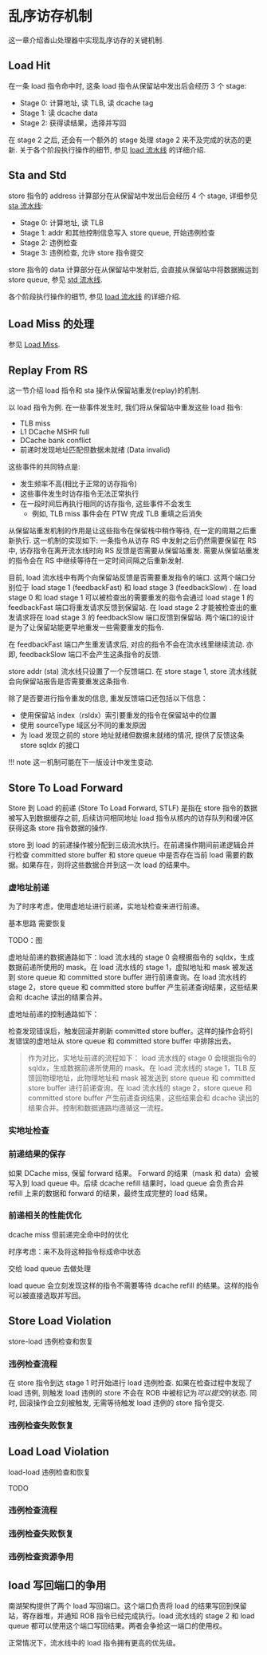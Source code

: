 # 乱序访存机制

这一章介绍香山处理器中实现乱序访存的关键机制.

## Load Hit

在一条 load 指令命中时, 这条 load 指令从保留站中发出后会经历 3 个 stage:

* Stage 0: 计算地址, 读 TLB, 读 dcache tag
* Stage 1: 读 dcache data
* Stage 2: 获得读结果，选择并写回

在 stage 2 之后, 还会有一个额外的 stage 处理 stage 2 来不及完成的状态的更新. 关于各个阶段执行操作的细节, 参见 [load 流水线](./fu/load_pipline.md) 的详细介绍.

## Sta and Std

store 指令的 address 计算部分在从保留站中发出后会经历 4 个 stage, 详细参见 [sta 流水线](./fu/store_pipeline.md#Sta-Pipeline):

* Stage 0: 计算地址, 读 TLB
* Stage 1: addr 和其他控制信息写入 store queue, 开始违例检查
* Stage 2: 违例检查
* Stage 3: 违例检查, 允许 store 指令提交

store 指令的 data 计算部分在从保留站中发射后, 会直接从保留站中将数据搬运到 store queue, 参见 [std 流水线](./fu/store_pipeline.md#Std-Pipeline).

各个阶段执行操作的细节, 参见 [load 流水线](./fu/load_pipline.md) 的详细介绍.

## Load Miss 的处理

参见 [Load Miss](./fu/load_pipline.md#Load-Miss).

## Replay From RS

这一节介绍 load 指令和 sta 操作从保留站重发(replay)的机制.

以 load 指令为例. 在一些事件发生时, 我们将从保留站中重发这些 load 指令:

* TLB miss
* L1 DCache MSHR full
* DCache bank conflict
* 前递时发现地址匹配但数据未就绪 (Data invalid)

这些事件的共同特点是:

* 发生频率不高(相比于正常的访存指令)
* 这些事件发生时访存指令无法正常执行 
* 在一段时间后再执行相同的访存指令, 这些事件不会发生
    * 例如, TLB miss 事件会在 PTW 完成 TLB 重填之后消失

从保留站重发机制的作用是让这些指令在保留栈中稍作等待, 在一定的周期之后重新执行. 这一机制的实现如下: 一条指令从访存 RS 中发射之后仍然需要保留在 RS 中, 访存指令在离开流水线时向 RS 反馈是否需要从保留站重发. 需要从保留站重发的指令会在 RS 中继续等待在一定时间间隔之后重新发射.

目前, load 流水线中有两个向保留站反馈是否需要重发指令的端口. 这两个端口分别位于 load stage 1 (feedbackFast) 和 load stage 3 (feedbackSlow) . 在 load stage 0 和 load stage 1 可以被检查出的需要重发的指令会通过 load stage 1 的 feedbackFast 端口将重发请求反馈到保留站. 在 load stage 2 才能被检查出的重发请求将在 load stage 3 的 feedbackSlow 端口反馈到保留站. 两个端口的设计是为了让保留站能更早地重发一些需要重发的指令.
    
在 feedbackFast 端口产生重发请求后, 对应的指令不会在流水线里继续流动. 亦即, feedbackSlow 端口不会产生这条指令的反馈.

store addr (sta) 流水线只设置了一个反馈端口. 在 store stage 1, store 流水线就会向保留站报告是否需要重发这条指令.

除了是否要进行指令重发的信息, 重发反馈端口还包括以下信息：

* 使用保留站 index（rsIdx）索引要重发的指令在保留站中的位置
* 使用 sourceType 域区分不同的重发原因
* 为 load 发现之前的 store 地址就绪但数据未就绪的情况, 提供了反馈这条 store sqIdx 的接口

!!! note
    这一机制可能在下一版设计中发生变动.

## Store To Load Forward

Store 到 Load 的前递 (Store To Load Forward, STLF) 是指在 store 指令的数据被写入到数据缓存之前, 后续访问相同地址 load 指令从核内的访存队列和缓冲区获得这条 store 指令数据的操作.

store 到 load 的前递操作被分配到三级流水执行。在前递操作期间前递逻辑会并行检查 committed store buffer 和 store queue 中是否存在当前 load 需要的数据。如果存在，则将这些数据合并到这一次 load 的结果中。

### 虚地址前递

为了时序考虑，使用虚地址进行前递，实地址检查来进行前递。

基本思路
需要恢复

TODO：图

虚地址前递的数据通路如下：load 流水线的 stage 0 会根据指令的 sqIdx，生成数据前递所使用的 mask。在 load 流水线的 stage 1，虚拟地址和 mask 被发送到 store queue 和 committed store buffer 进行前递查询。在 load 流水线的 stage 2，store queue 和 committed store buffer 产生前递查询结果，这些结果会和 dcache 读出的结果合并。

虚地址前递的控制通路如下：

检查发现错误后，触发回滚并刷新 committed store buffer。这样的操作会将引发错误的虚地址从 store queue 和 committed store buffer 中排除出去。

> 作为对比，实地址前递的流程如下： load 流水线的 stage 0 会根据指令的 sqIdx，生成数据前递所使用的 mask。在 load 流水线的 stage 1，TLB 反馈回物理地址，此物理地址和 mask 被发送到 store queue 和 committed store buffer 进行前递查询。在 load 流水线的 stage 2，store queue 和 committed store buffer 产生前递查询结果，这些结果会和 dcache 读出的结果合并。控制和数据通路均遵循这一流程。

### 实地址检查

### 前递结果的保存

如果 DCache miss, 保留 forward 结果。 Forward 的结果（mask 和 data）会被写入到 load queue 中。后续 dcache refill 结果时，load queue 会负责合并 refill 上来的数据和 forward 的结果，最终生成完整的 load 结果。

### 前递相关的性能优化

dcache miss 但前递完全命中时的优化

时序考虑：来不及将这种指令标成命中状态

交给 load queue 去做处理

load queue 会立刻发现这样的指令不需要等待 dcache refill 的结果。这样的指令可以被直接选取并写回。

## Store Load Violation 

store-load 违例检查和恢复

### 违例检查流程

在 store 指令到达 stage 1 时开始进行 load 违例检查. 如果在检查过程中发现了 load 违例, 则触发 load 违例的 store 不会在 ROB 中被标记为*可以提交*的状态. 同时, 回滚操作会立刻被触发, 无需等待触发 load 违例的 store 指令提交.

### 违例检查失败恢复

## Load Load Violation

load-load 违例检查和恢复

TODO

### 违例检查流程

### 违例检查失败恢复

### 违例检查资源争用

## load 写回端口的争用

南湖架构提供了两个 load 写回端口。这个端口负责将 load 的结果写回到保留站，寄存器堆，并通知 ROB 指令已经完成执行。load 流水线的 stage 2 和 load queue 都可以使用这个端口写回结果。两者会争抢这一端口的使用权。

正常情况下，流水线中的 load 指令拥有更高的优先级。

